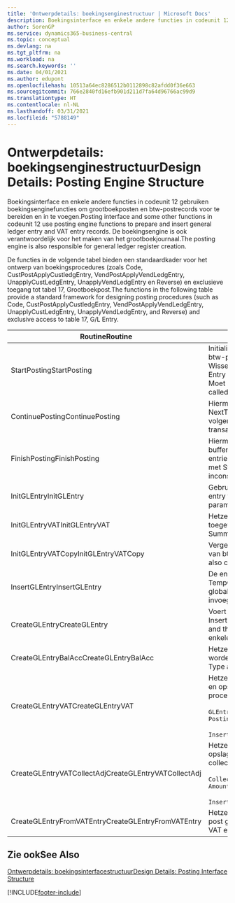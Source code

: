 ```yaml
---
title: 'Ontwerpdetails: boekingsenginestructuur | Microsoft Docs'
description: Boekingsinterface en enkele andere functies in codeunit 12 gebruiken boekingsenginefuncties om grootboekposten en btw-postrecords voor te bereiden en in te voegen. De boekingsengine is ook verantwoordelijk voor het maken van het grootboekjournaal.
author: SorenGP
ms.service: dynamics365-business-central
ms.topic: conceptual
ms.devlang: na
ms.tgt_pltfrm: na
ms.workload: na
ms.search.keywords: ''
ms.date: 04/01/2021
ms.author: edupont
ms.openlocfilehash: 10513a64ec8286512b0112898c82afdd0f36e663
ms.sourcegitcommit: 766e2840fd16efb901d211d7fa64d96766ac99d9
ms.translationtype: HT
ms.contentlocale: nl-NL
ms.lasthandoff: 03/31/2021
ms.locfileid: "5788149"
---
```

# <a name="design-details-posting-engine-structure"></a><span data-ttu-id="cc6a4-104">Ontwerpdetails: boekingsenginestructuur</span><span class="sxs-lookup"><span data-stu-id="cc6a4-104">Design Details: Posting Engine Structure</span></span>
<span data-ttu-id="cc6a4-105">Boekingsinterface en enkele andere functies in codeunit 12 gebruiken boekingsenginefuncties om grootboekposten en btw-postrecords voor te bereiden en in te voegen.</span><span class="sxs-lookup"><span data-stu-id="cc6a4-105">Posting interface and some other functions in codeunit 12 use posting engine functions to prepare and insert general ledger entry and VAT entry records.</span></span> <span data-ttu-id="cc6a4-106">De boekingsengine is ook verantwoordelijk voor het maken van het grootboekjournaal.</span><span class="sxs-lookup"><span data-stu-id="cc6a4-106">The posting engine is also responsible for general ledger register creation.</span></span>  
  
 <span data-ttu-id="cc6a4-107">De functies in de volgende tabel bieden een standaardkader voor het ontwerp van boekingsprocedures (zoals Code, CustPostApplyCustledgEntry, VendPostApplyVendLedgEntry, UnapplyCustLedgEntry, UnapplyVendLedgEntry en Reverse) en exclusieve toegang tot tabel 17, Grootboekpost.</span><span class="sxs-lookup"><span data-stu-id="cc6a4-107">The functions in the following table provide a standard framework for designing posting procedures (such as Code, CustPostApplyCustledgEntry, VendPostApplyVendLedgEntry, UnapplyCustLedgEntry, UnapplyVendLedgEntry, and Reverse) and exclusive access to table 17, G/L Entry.</span></span>  
  
|<span data-ttu-id="cc6a4-108">Routine</span><span class="sxs-lookup"><span data-stu-id="cc6a4-108">Routine</span></span>|<span data-ttu-id="cc6a4-109">Description</span><span class="sxs-lookup"><span data-stu-id="cc6a4-109">Description</span></span>|  
|-------------|---------------------------------------|  
|<span data-ttu-id="cc6a4-110">StartPosting</span><span class="sxs-lookup"><span data-stu-id="cc6a4-110">StartPosting</span></span>|<span data-ttu-id="cc6a4-111">Initialiseert boekingsbuffer TempGLEntryBuf, vergrendelt grootboekpost- en btw-posttabellen, en initialiseert Boekingsperiode, Grootboekjournaal en Wisselkoers.</span><span class="sxs-lookup"><span data-stu-id="cc6a4-111">Initializes posting buffer TempGLEntryBuf, locks G/L Entry and VAT Entry tables, and initializes Accounting Period, G/L Register, and Exchange Rate.</span></span> <span data-ttu-id="cc6a4-112">Moet slechts eenmaal worden aangeroepen, zodat NextEntryNo 0 is.</span><span class="sxs-lookup"><span data-stu-id="cc6a4-112">Should be called only once, then NextEntryNo is 0.</span></span>|  
|<span data-ttu-id="cc6a4-113">ContinuePosting</span><span class="sxs-lookup"><span data-stu-id="cc6a4-113">ContinuePosting</span></span>|<span data-ttu-id="cc6a4-114">Hiermee wordt ongerealiseerde btw voor de vorige transactietoename NextTransactionNo gecontroleerd en geboekt, en wordt het boeken van de volgende regel voorbereid.</span><span class="sxs-lookup"><span data-stu-id="cc6a4-114">Checks and posts unrealized VAT for previous transaction increment NextTransactionNo and prepares post of next line.</span></span>|  
|<span data-ttu-id="cc6a4-115">FinishPosting</span><span class="sxs-lookup"><span data-stu-id="cc6a4-115">FinishPosting</span></span>|<span data-ttu-id="cc6a4-116">Hiermee worden boekingen voltooid door grootboekposten uit de tijdelijke buffer in te voegen in de databasetabel.</span><span class="sxs-lookup"><span data-stu-id="cc6a4-116">Completes posting by inserting G/L entries from temporary buffer into database table.</span></span> <span data-ttu-id="cc6a4-117">Altijd gebruikt in combinatie met StartPosting.</span><span class="sxs-lookup"><span data-stu-id="cc6a4-117">Always used together with StartPosting.</span></span> <span data-ttu-id="cc6a4-118">Controleert op inconsistenties.</span><span class="sxs-lookup"><span data-stu-id="cc6a4-118">Checks for inconsistencies.</span></span>|  
|<span data-ttu-id="cc6a4-119">InitGLEntry</span><span class="sxs-lookup"><span data-stu-id="cc6a4-119">InitGLEntry</span></span>|<span data-ttu-id="cc6a4-120">Gebruikt om nieuwe grootboekpost te initialiseren voor</span><span class="sxs-lookup"><span data-stu-id="cc6a4-120">Used to initialize new G/L entry for Gen.</span></span> <span data-ttu-id="cc6a4-121">dagboekregel.</span><span class="sxs-lookup"><span data-stu-id="cc6a4-121">Jnl Line.</span></span> <span data-ttu-id="cc6a4-122">Retourneert GLEntry als parameter.</span><span class="sxs-lookup"><span data-stu-id="cc6a4-122">Returns GLEntry as parameter.</span></span>|  
|<span data-ttu-id="cc6a4-123">InitGLEntryVAT</span><span class="sxs-lookup"><span data-stu-id="cc6a4-123">InitGLEntryVAT</span></span>|<span data-ttu-id="cc6a4-124">Hetzelfde als InitGLEntry, maar Tegenrekeningnr. en SummarizeVAT worden ook toegewezen.</span><span class="sxs-lookup"><span data-stu-id="cc6a4-124">Same as InitGLEntry, but also assigns Bal. Account No. and SummarizeVAT.</span></span>|  
|<span data-ttu-id="cc6a4-125">InitGLEntryVATCopy</span><span class="sxs-lookup"><span data-stu-id="cc6a4-125">InitGLEntryVATCopy</span></span>|<span data-ttu-id="cc6a4-126">Vergelijkbaar met InitGLEntryVAT, maar er worden ook boekingsgroepgegevens van btw-posten vóór SummarizeVAT gekopieerd.</span><span class="sxs-lookup"><span data-stu-id="cc6a4-126">Similar to InitGLEntryVAT, but also copies posting groups data from VAT Entry before SummarizeVAT.</span></span>|  
|<span data-ttu-id="cc6a4-127">InsertGLEntry</span><span class="sxs-lookup"><span data-stu-id="cc6a4-127">InsertGLEntry</span></span>|<span data-ttu-id="cc6a4-128">De enige functie waarmee grootboekposten in de algemene tabel TempGLEntryBuf wordt ingevoegd.</span><span class="sxs-lookup"><span data-stu-id="cc6a4-128">The only function that inserts G/L entry into global TempGLEntryBuf table.</span></span> <span data-ttu-id="cc6a4-129">Deze functie altijd gebruiken voor invoegen.</span><span class="sxs-lookup"><span data-stu-id="cc6a4-129">Always use this function for insert.</span></span>|  
|<span data-ttu-id="cc6a4-130">CreateGLEntry</span><span class="sxs-lookup"><span data-stu-id="cc6a4-130">CreateGLEntry</span></span>|<span data-ttu-id="cc6a4-131">Voert een InitGLEntry uit, wijst Bedrag (Rapp.-val.) toe en voert vervolgens InsertGLEntry uit.</span><span class="sxs-lookup"><span data-stu-id="cc6a4-131">Performs an InitGLEntry, assigns Additional Currency Amount, and then performs InsertGLEntry.</span></span> <span data-ttu-id="cc6a4-132">Vervangt verschillende regels code door een enkele functieaanroep.</span><span class="sxs-lookup"><span data-stu-id="cc6a4-132">Replaces several lines of code with a single function call.</span></span>|  
|<span data-ttu-id="cc6a4-133">CreateGLEntryBalAcc</span><span class="sxs-lookup"><span data-stu-id="cc6a4-133">CreateGLEntryBalAcc</span></span>|<span data-ttu-id="cc6a4-134">Hetzelfde als CreateGLEntry, maar Tegenrekeningsoort en Tegenrekeningnr. worden ook toegewezen.</span><span class="sxs-lookup"><span data-stu-id="cc6a4-134">Same as CreateGLEntry, but also assigns Bal. Account Type and Bal. Account No.</span></span>|  
|<span data-ttu-id="cc6a4-135">CreateGLEntryVAT</span><span class="sxs-lookup"><span data-stu-id="cc6a4-135">CreateGLEntryVAT</span></span>|<span data-ttu-id="cc6a4-136">Hetzelfde als CreateGLEntry, maar met extra verwerking voor boekingsgroepen en opslag in tijdelijke btw-buffer:</span><span class="sxs-lookup"><span data-stu-id="cc6a4-136">Same as CreateGLEntry, but with additional processing for posting groups and saving to temporary VAT buffer:</span></span><br /><br /> `GLEntry.CopyPostingGroupsFromDtldCVBuf(DtldCVLedgEntryBuf,GenJnlLine."Gen. Posting Type");`<br /><br /> `InsertVATEntriesFromTemp(DtldCVLedgEntryBuf,GLEntry);`|  
|<span data-ttu-id="cc6a4-137">CreateGLEntryVATCollectAdj</span><span class="sxs-lookup"><span data-stu-id="cc6a4-137">CreateGLEntryVATCollectAdj</span></span>|<span data-ttu-id="cc6a4-138">Hetzelfde als CreateGLEntry, maar met extra verzameling van aanpassingen en opslag in tijdelijke btw-buffer:</span><span class="sxs-lookup"><span data-stu-id="cc6a4-138">Same as CreateGLEntry, but with additional collection of adjustments and saving to temporary VAT buffer:</span></span><br /><br /> `CollectAdjustment(AdjAmount,GLEntry.Amount,GLEntry."Additional-Currency Amount",OriginalDateSet);`<br /><br /> `InsertVATEntriesFromTemp(DtldCVLedgEntryBuf,GLEntry);`|  
|<span data-ttu-id="cc6a4-139">CreateGLEntryFromVATEntry</span><span class="sxs-lookup"><span data-stu-id="cc6a4-139">CreateGLEntryFromVATEntry</span></span>|<span data-ttu-id="cc6a4-140">Hetzelfde als CreateGLEntry, maar er worden ook boekingsgroepen uit Btw-post gekopieerd.</span><span class="sxs-lookup"><span data-stu-id="cc6a4-140">Same as CreateGLEntry, but also copies posting groups from VAT entry.</span></span>|  
  
## <a name="see-also"></a><span data-ttu-id="cc6a4-141">Zie ook</span><span class="sxs-lookup"><span data-stu-id="cc6a4-141">See Also</span></span>  
 [<span data-ttu-id="cc6a4-142">Ontwerpdetails: boekingsinterfacestructuur</span><span class="sxs-lookup"><span data-stu-id="cc6a4-142">Design Details: Posting Interface Structure</span></span>](design-details-posting-interface-structure.md)

[!INCLUDE[footer-include](includes/footer-banner.md)]